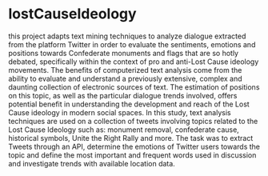 # lostCauseIdeology

this project adapts text mining techniques to analyze dialogue extracted from the platform Twitter in order to evaluate the sentiments, emotions and positions towards Confederate monuments and flags that are so hotly debated, specifically within the context of pro and anti-Lost Cause ideology movements. The benefits of computerized text analysis come from the ability to evaluate and understand a previously extensive, complex and daunting collection of electronic sources of text. The estimation of positions on this topic, as well as the particular dialogue trends involved, offers potential benefit in understanding the development and reach of the Lost Cause ideology in modern social spaces. In this study, text analysis techniques are used on a collection of tweets involving topics related to the Lost Cause Ideology such as: monument removal, confederate cause, historical symbols, Unite the Right Rally and more.  The task was to extract Tweets through an API, determine the emotions of Twitter users towards the topic and define the most important and frequent words used in discussion and investigate trends with available location data.
